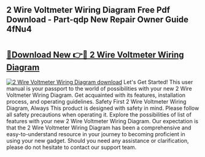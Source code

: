 ## 2 Wire Voltmeter Wiring Diagram Free Pdf Download - Part-qdp New Repair Owner Guide 4fNu4

# <h2><a href="http://dfim99w.blite.top/?on=2+Wire+Voltmeter+Wiring+Diagram">🔗Download New 👉🔴 2 Wire Voltmeter Wiring Diagram</a></h2>

[![2 Wire Voltmeter Wiring Diagram download](https://i.imgur.com/lujVjoI.png)](http://dfim99w.blite.top/?on=2+Wire+Voltmeter+Wiring+Diagram)
Let's Get Started! This user manual is your passport to the world of possibilities with your new 2 Wire Voltmeter Wiring Diagram. Get acquainted with its features, installation process, and operating guidelines. Safety First 2 Wire Voltmeter Wiring Diagram, Always This product is designed with safety in mind. Please follow all safety precautions when operating it. Explore the possibilities of list of features with your new 2 Wire Voltmeter Wiring Diagram. Our expectation is that the 2 Wire Voltmeter Wiring Diagram has been a comprehensive and easy-to-understand resource in your journey to becoming proficient in using your new gadget. Should you need any assistance or clarification, please do not hesitate to contact our support team.
